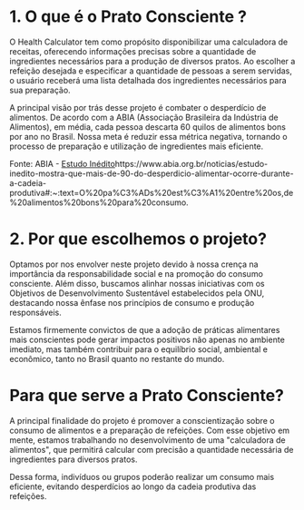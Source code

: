 # 1. O que é o Prato Consciente ?

O Health Calculator tem como propósito disponibilizar uma calculadora de receitas, oferecendo informações precisas sobre a quantidade de ingredientes necessários para a produção de diversos pratos. Ao escolher a refeição desejada e especificar a quantidade de pessoas a serem servidas, o usuário receberá uma lista detalhada dos ingredientes necessários para sua preparação.

A principal visão por trás desse projeto é combater o desperdício de alimentos. De acordo com a ABIA (Associação Brasileira da Indústria de Alimentos), em média, cada pessoa descarta 60 quilos de alimentos bons por ano no Brasil. Nossa meta é reduzir essa métrica negativa, tornando o processo de preparação e utilização de ingredientes mais eficiente.

Fonte: ABIA - [Estudo Inédito](https://www.abia.org.br/noticias/estudo-inedito-mostra-que-mais-de-90-do-desperdicio-alimentar-ocorre-durante-a-cadeia-produtiva#:~:text=O%20pa%C3%ADs%20est%C3%A1%20entre%20os,de%20alimentos%20bons%20para%20consumo.)https://www.abia.org.br/noticias/estudo-inedito-mostra-que-mais-de-90-do-desperdicio-alimentar-ocorre-durante-a-cadeia-produtiva#:~:text=O%20pa%C3%ADs%20est%C3%A1%20entre%20os,de%20alimentos%20bons%20para%20consumo.

# 2. Por que escolhemos o projeto?

Optamos por nos envolver neste projeto devido à nossa crença na importância da responsabilidade social e na promoção do consumo consciente. Além disso, buscamos alinhar nossas iniciativas com os Objetivos de Desenvolvimento Sustentável estabelecidos pela ONU, destacando nossa ênfase nos princípios de consumo e produção responsáveis.

Estamos firmemente convictos de que a adoção de práticas alimentares mais conscientes pode gerar impactos positivos não apenas no ambiente imediato, mas também contribuir para o equilíbrio social, ambiental e econômico, tanto no Brasil quanto no restante do mundo.


# Para que serve a Prato Consciente?

A principal finalidade do projeto é promover a conscientização sobre o consumo de alimentos e a preparação de refeições. Com esse objetivo em mente, estamos trabalhando no desenvolvimento de uma "calculadora de alimentos", que permitirá calcular com precisão a quantidade necessária de ingredientes para diversos pratos.

Dessa forma, indivíduos ou grupos poderão realizar um consumo mais eficiente, evitando desperdícios ao longo da cadeia produtiva das refeições.
